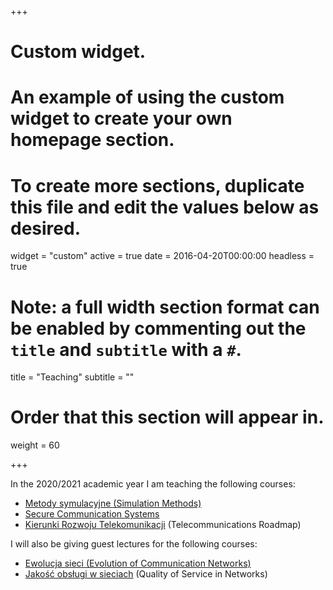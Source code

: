 +++
# Custom widget.
# An example of using the custom widget to create your own homepage section.
# To create more sections, duplicate this file and edit the values below as desired.
widget = "custom"
active = true
date = 2016-04-20T00:00:00
headless = true

# Note: a full width section format can be enabled by commenting out the `title` and `subtitle` with a `#`.
title = "Teaching"
subtitle = ""

# Order that this section will appear in.
weight = 60

+++

In the 2020/2021 academic year I am teaching the following courses:

- [Metody symulacyjne (Simulation Methods)](https://upel2.cel.agh.edu.pl/wiet/course/view.php?id=523)
- [Secure Communication Systems](https://upel2.cel.agh.edu.pl/wiet/course/view.php?id=580)
- [Kierunki Rozwoju Telekomunikacji](http://krt.leszcz.uk) (Telecommunications Roadmap)

I will also be giving guest lectures for the following courses:

- [Ewolucja sieci (Evolution of Communication Networks)](http://www.kt.agh.edu.pl/~brus/evolution_lectures.html)
- [Jakość obsługi w sieciach](https://syllabus.agh.edu.pl/2019-2020/pl/magnesite/modules/35472) (Quality of Service in Networks)



